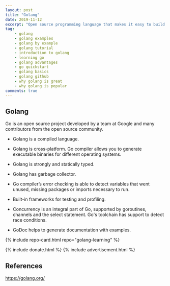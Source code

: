 ```yaml
---
layout: post
title: "Golang"
date: 2019-11-12
excerpt: "Open source programming language that makes it easy to build simple, reliable, and efficient software"
tag:
    - golang
    - golang examples
    - golang by example
    - golang tutorial
    - introduction to golang
    - learning go
    - golang advantages
    - go quickstart
    - golang basics
    - golang github
    - why golang is great
    - why golang is popular
comments: true
---
```


## Golang

Go is an open source project developed by a team at Google and many contributors from the open source community.

-   Golang is a compiled language.

-   Golang is cross-platform. Go compiler allows you to generate executable binaries for different operating systems.

-   Golang is strongly and statically typed.

-   Golang has garbage collector.

-   Go compiler’s error checking is able to detect variables that went unused, missing packages or imports necessary to run.

-   Built-in frameworks for testing and profiling.

-   Concurrency is an integral part of Go, supported by goroutines, channels and the select statement. Go's toolchain has support to detect race conditions.

-   GoDoc helps to generate documentation with examples.

{% include repo-card.html repo="golang-learning" %}

{% include donate.html %}
{% include advertisement.html %}

## References

<https://golang.org/>

